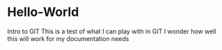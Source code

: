 # Hello-World
Intro to GIT
This is a test of what I can play with in GIT
I wonder how well this will work for my documentation needs
